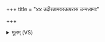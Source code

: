 +++
title = "४४ उदीरतामवरउत्परास उन्मध्यमाः"

+++
<details><summary>मूलम् (VS)</summary>

उदी॑रता॒मव॑र॒उत्परा॑स॒ उन्म॑ध्य॒माः पि॒तरः॑ सो॒म्यासः॑।  
असुं॒ य ई॒युर॑वृ॒का ऋ॑त॒ज्ञास्तेनो॑ऽवन्तु पि॒तरो॒ हवे॑षु ॥
</details>